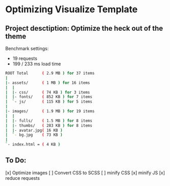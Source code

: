 Optimizing Visualize Template
=====================================

## Project desctiption: Optimize the heck out of the theme

Benchmark settings:

- 19 requests
- 199 / 233 ms load time

```bash
ROOT Total  	( 2.9 MB ) for 37 items
|
|- assets/   	( 1 MB ) for 16 items
|  |
|  |- css/		( 74 KB ) for 3 items
|  |- fonts/	( 852 KB ) for 7 items
|  `- js/		( 115 KB ) for 5 items
|  
|- images/  	( 1.9 MB ) for 19 items
|  |
|  |- fulls/	( 1.5 MB ) for 8 items
|  |- thumbs/	( 283 KB ) for 8 items
|  |- avatar.jpg( 16 KB )
|  `- bg.jpg 	( 73 KB )
|  
`- index.html = ( 4 KB )
```



To Do:
----------------------

  [x] Optimize images
  [ ] Convert CSS to SCSS
  [ ] minify CSS
  [x] minify JS
  [x] reduce requests
